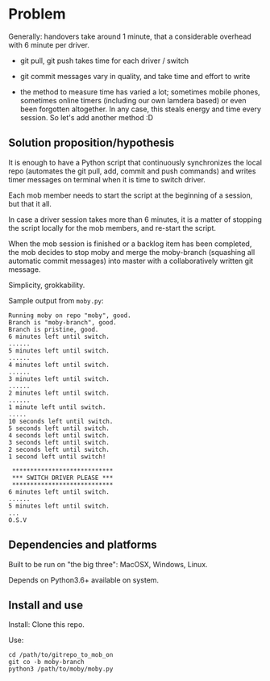 Problem
=======

Generally: handovers take around 1 minute, that a considerable overhead with 6 minute per driver.

* git pull, git push takes time for each driver / switch

* git commit messages vary in quality, and take time and effort to write

* the method to measure time has varied a lot; sometimes mobile phones, sometimes online timers (including our own lamdera based) or even been forgotten altogether. In any case, this steals energy and time every session. So let's add another method :D


Solution proposition/hypothesis
-------------------------------

It is enough to have a Python script that continuously synchronizes the local repo (automates the git pull, add, commit and push commands) and writes timer messages on terminal when it is time to switch driver.

Each mob member needs to start the script at the beginning of a session, but that it all.

In case a driver session takes more than 6 minutes, it is a matter of stopping the script locally for the mob members, and re-start the script.

When the mob session is finished or a backlog item has been completed, the mob decides to stop moby and merge the moby-branch (squashing all automatic commit messages) into master with a collaboratively written git message.

Simplicity, grokkability.

Sample output from `moby.py`:

```
Running moby on repo "moby", good.
Branch is "moby-branch", good.
Branch is pristine, good.
6 minutes left until switch.
......
5 minutes left until switch.
......
4 minutes left until switch.
......
3 minutes left until switch.
......
2 minutes left until switch.
......
1 minute left until switch.
.....
10 seconds left until switch.
5 seconds left until switch.
4 seconds left until switch.
3 seconds left until switch.
2 seconds left until switch.
1 second left until switch!

 ****************************
 *** SWITCH DRIVER PLEASE ***
 ****************************
6 minutes left until switch.
......
5 minutes left until switch.
...
O.S.V
```


Dependencies and platforms
--------------------------

Built to be run on "the big three": MacOSX, Windows, Linux.

Depends on Python3.6+ available on system.


Install and use
---------------
Install: Clone this repo.

Use:

    cd /path/to/gitrepo_to_mob_on
    git co -b moby-branch
    python3 /path/to/moby/moby.py

